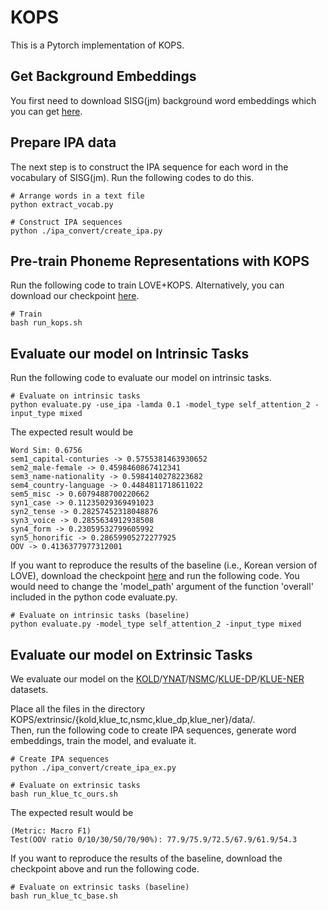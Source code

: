 # KOPS
This is a Pytorch implementation of KOPS.

## Get Background Embeddings
You first need to download SISG(jm) background word embeddings which you can get [here](https://drive.google.com/file/d/10duKoWlUGyhyWvWQWIizbcfLFCxJ0zjD/view?usp=sharing).

## Prepare IPA data
The next step is to construct the IPA sequence for each word in the vocabulary of SISG(jm). Run the following codes to do this.
```
# Arrange words in a text file
python extract_vocab.py

# Construct IPA sequences
python ./ipa_convert/create_ipa.py
```
## Pre-train Phoneme Representations with KOPS
Run the following code to train LOVE+KOPS.
Alternatively, you can download our checkpoint [here](https://drive.google.com/file/d/1Pyu2oN-Dzdu13K3hbFPhPVuv2CmR13-h/view?usp=sharing).
```
# Train
bash run_kops.sh
```

## Evaluate our model on Intrinsic Tasks
Run the following code to evaluate our model on intrinsic tasks.
```
# Evaluate on intrinsic tasks
python evaluate.py -use_ipa -lamda 0.1 -model_type self_attention_2 -input_type mixed
```
The expected result would be
```
Word Sim: 0.6756
sem1_capital-conturies -> 0.5755381463930652
sem2_male-female -> 0.4598460867412341
sem3_name-nationality -> 0.5984140278223682
sem4_country-language -> 0.4484811718611022
sem5_misc -> 0.6079488700220662
syn1_case -> 0.11235029369491023
syn2_tense -> 0.28257452318048876
syn3_voice -> 0.2855634912938508
syn4_form -> 0.23059532799605992
syn5_honorific -> 0.28659905272277925
OOV -> 0.4136377977312001
```
If you want to reproduce the results of the baseline (i.e., Korean version of LOVE), download the checkpoint [here](https://drive.google.com/file/d/1NxOciUmF8o4XI5mbpwG63LW9oISinPhf/view?usp=drive_link) and run the following code.
You would need to change the 'model_path' argument of the function 'overall' included in the python code evaluate.py.
```
# Evaluate on intrinsic tasks (baseline)
python evaluate.py -model_type self_attention_2 -input_type mixed
```

## Evaluate our model on Extrinsic Tasks
We evaluate our model on the [KOLD](https://drive.google.com/file/d/19E4P9lowDxtMSuZfVyBJt57EGpMNo0jC/view?usp=drive_link)/[YNAT](https://drive.google.com/file/d/1TWNHq0m8N1lT2FAKxiZfnmiWZO8TJ5He/view?usp=drive_link)/[NSMC](https://drive.google.com/file/d/1ZISBwfa5d3KyuCaetFyFqhAEusTO-jGB/view?usp=sharing)/[KLUE-DP](https://drive.google.com/file/d/1QBmlKQms0J5fldbd_HB8HQvUy9muvBqp/view?usp=sharing)/[KLUE-NER](https://drive.google.com/file/d/1Apfcqy-wTMEwOKsA0IL1c3KfObz6cF9J/view?usp=sharing) datasets.

Place all the files in the directory KOPS/extrinsic/{kold,klue_tc,nsmc,klue_dp,klue_ner}/data/.   
Then, run the following code to create IPA sequences, generate word embeddings, train the model, and evaluate it.
```
# Create IPA sequences
python ./ipa_convert/create_ipa_ex.py

# Evaluate on extrinsic tasks
bash run_klue_tc_ours.sh
```
The expected result would be
```
(Metric: Macro F1)
Test(OOV ratio 0/10/30/50/70/90%): 77.9/75.9/72.5/67.9/61.9/54.3
```
If you want to reproduce the results of the baseline, download the checkpoint above and run the following code.
```
# Evaluate on extrinsic tasks (baseline)
bash run_klue_tc_base.sh
```
